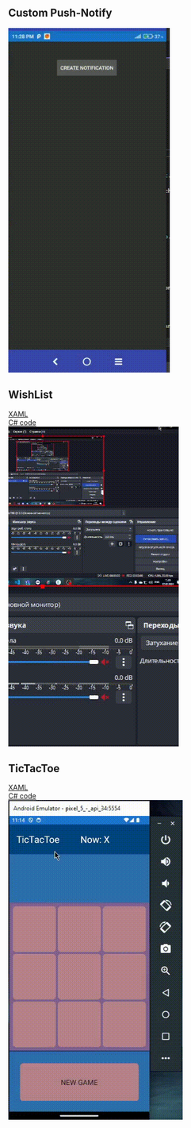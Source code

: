 ## Custom Push-Notify
 ![alt text](https://github.com/dsgnrr/XamarinForms/blob/master/Results/t3/result.gif)
 
## WishList
[XAML](https://github.com/dsgnrr/XamarinForms/blob/master/XamApp/WishList.xaml)<br>
[C# code](https://github.com/dsgnrr/XamarinForms/blob/master/XamApp/WishList.xaml.cs)<br>
 ![alt text](https://github.com/dsgnrr/XamarinForms/blob/master/Results/t2/result.gif)
 
## TicTacToe
[XAML](https://github.com/dsgnrr/XamarinForms/blob/master/XamApp/TikTakToe.xaml)<br>
[C# code](https://github.com/dsgnrr/XamarinForms/blob/master/XamApp/TikTakToe.xaml.cs)<br>
 ![alt text](https://github.com/dsgnrr/XamarinForms/blob/master/Results/t1/result.gif)
